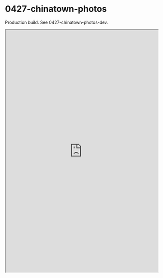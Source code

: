 # 0427-chinatown-photos
Production build. See 0427-chinatown-photos-dev.

<iframe src='https://vs-postmedia.github.io/0427-chinatown-photos/' style='max-width: 600px; width:100%; height: 800px'></iframe>
